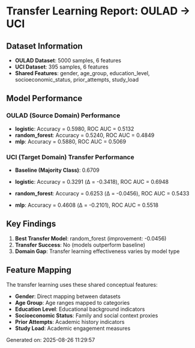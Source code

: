 # Transfer Learning Report: OULAD → UCI

## Dataset Information
- **OULAD Dataset**: 5000 samples, 6 features
- **UCI Dataset**: 395 samples, 6 features
- **Shared Features**: gender, age_group, education_level, socioeconomic_status, prior_attempts, study_load

## Model Performance

### OULAD (Source Domain) Performance
- **logistic**: Accuracy = 0.5980, ROC AUC = 0.5132
- **random_forest**: Accuracy = 0.5240, ROC AUC = 0.4849
- **mlp**: Accuracy = 0.5880, ROC AUC = 0.5069

### UCI (Target Domain) Transfer Performance
- **Baseline (Majority Class)**: 0.6709

- **logistic**: Accuracy = 0.3291 (Δ = -0.3418), ROC AUC = 0.6948
- **random_forest**: Accuracy = 0.6253 (Δ = -0.0456), ROC AUC = 0.5433
- **mlp**: Accuracy = 0.4608 (Δ = -0.2101), ROC AUC = 0.5518

## Key Findings
1. **Best Transfer Model**: random_forest (improvement: -0.0456)
2. **Transfer Success**: No (models outperform baseline)
3. **Domain Gap**: Transfer learning effectiveness varies by model type

## Feature Mapping
The transfer learning uses these shared conceptual features:
- **Gender**: Direct mapping between datasets
- **Age Group**: Age ranges mapped to categories  
- **Education Level**: Educational background indicators
- **Socioeconomic Status**: Family and social context proxies
- **Prior Attempts**: Academic history indicators
- **Study Load**: Academic engagement measures

Generated on: 2025-08-26 11:29:57
